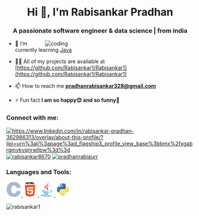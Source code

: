 <h1 align="center">Hi 👋, I'm Rabisankar Pradhan</h1>
<h3 align="center">A passionate software engineer & data science | from india</h3>

<image align="right" alt="coding" width="400" src="https://media1.giphy.com/media/v1.Y2lkPTc5MGI3NjExcjFmOXE2YzVnaTlvdnphMGQ5ZWwzejdzdHphbXRhdjRoOHE0ZXQ2ZyZlcD12MV9naWZzX3NlYXJjaCZjdD1n/78XCFBGOlS6keY1Bil/giphy.webp">

- 👯 I’m currently learning [Java](https://leetcode.com/rabisankar8670/)

- 👨‍💻 All of my projects are available at [https://github.com/Rabisankar1/Rabisankar1](https://github.com/Rabisankar1/Rabisankar1)

- 📫 How to reach me **pradhanrabisankar328@gmail.com**

- ⚡ Fun fact **I am so happy😊 and so funny🤣**

<h3 align="left">Connect with me:</h3>
<p align="left">
<a href="https://linkedin.com/in/https://www.linkedin.com/in/rabisankar-pradhan-362986313/overlay/about-this-profile/?lipi=urn%3ali%3apage%3ad_flagship3_profile_view_base%3bbmx%2fxgabrgmykvqnrwllpw%3d%3d" target="blank"><img align="center" src="https://raw.githubusercontent.com/rahuldkjain/github-profile-readme-generator/master/src/images/icons/Social/linked-in-alt.svg" alt="https://www.linkedin.com/in/rabisankar-pradhan-362986313/overlay/about-this-profile/?lipi=urn%3ali%3apage%3ad_flagship3_profile_view_base%3bbmx%2fxgabrgmykvqnrwllpw%3d%3d" height="30" width="40" /></a>
<a href="https://www.leetcode.com/rabisankar8670" target="blank"><img align="center" src="https://raw.githubusercontent.com/rahuldkjain/github-profile-readme-generator/master/src/images/icons/Social/leet-code.svg" alt="rabisankar8670" height="30" width="40" /></a>
<a href="https://auth.geeksforgeeks.org/user/pradhanrabiaurr" target="blank"><img align="center" src="https://raw.githubusercontent.com/rahuldkjain/github-profile-readme-generator/master/src/images/icons/Social/geeks-for-geeks.svg" alt="pradhanrabiaurr" height="30" width="40" /></a>
</p>

<h3 align="left">Languages and Tools: </h3>
<p align="left"> <a href="https://www.cprogramming.com/" target="_blank" rel="noreferrer"> <img src="https://raw.githubusercontent.com/devicons/devicon/master/icons/c/c-original.svg" alt="c" width="40" height="40"/> </a> <a href="https://www.w3.org/html/" target="_blank" rel="noreferrer"> <img src="https://raw.githubusercontent.com/devicons/devicon/master/icons/html5/html5-original-wordmark.svg" alt="html5" width="40" height="40"/> </a> <a href="https://www.java.com" target="_blank" rel="noreferrer"> <img src="https://raw.githubusercontent.com/devicons/devicon/master/icons/java/java-original.svg" alt="java" width="40" height="40"/> </a> <a href="https://www.python.org" target="_blank" rel="noreferrer"> <img src="https://raw.githubusercontent.com/devicons/devicon/master/icons/python/python-original.svg" alt="python" width="40" height="40"/> </a> </p>

<p><img align="center" src="https://github-readme-stats.vercel.app/api/top-langs?username=rabisankar1&show_icons=true&locale=en&layout=compact" alt="rabisankar1" /></p>
